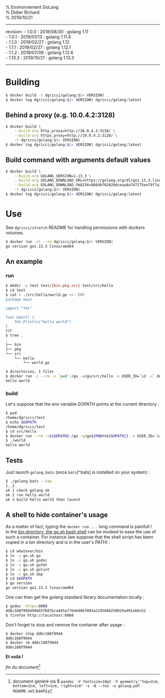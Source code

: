 % Environnement GoLang  
% Didier Richard  
% 2019/10/21

---

revision:
    - 1.0.0 : 2018/08/30 : golang 1.11  
    - 1.0.1 : 2019/01/13 : golang 1.11.4  
    - 1.1.0 : 2019/02/27 : golang 1.12  
    - 1.1.1 : 2019/02/27 : golang 1.12.1  
    - 1.1.2 : 2019/07/06 : golang 1.12.6  
    - 1.13.3 : 2019/10/21 : golang 1.13.3  

---

# Building #

```bash
$ docker build -t dgricci/golang:$(< VERSION) .
$ docker tag dgricci/golang:$(< VERSION) dgricci/golang:latest
```

## Behind a proxy (e.g. 10.0.4.2:3128) ##

```bash
$ docker build \
    --build-arg http_proxy=http://10.0.4.2:3128/ \
    --build-arg https_proxy=http://10.0.4.2:3128/ \
    -t dgricci/golang:$(< VERSION) .
$ docker tag dgricci/golang:$(< VERSION) dgricci/golang:latest
```

## Build command with arguments default values ##

```bash
$ docker build \
    --build-arg GOLANG_VERSION=1.13.3 \
    --build-arg GOLANG_DOWNLOAD_URL=https://golang.org/dl/go1.13.3.linux-amd64.tar.gz \
    --build-arg GOLANG_DOWNLOAD_SHA256=0804bf02020dceaa8a7d7275ee79f7a142f1996bfd0c39216ccb405f93f994c0 \
    -t dgricci/golang:$(< VERSION) .
$ docker tag dgricci/golang:$(< VERSION) dgricci/golang:latest
```

# Use #

See `dgricci/stretch` README for handling permissions with dockers volumes.

```bash
$ docker run -it --rm dgricci/golang:$(< VERSION)
go version go1.13.3 linux/amd64
```

## An example ##

### run ###

```bash
$ mkdir -p test test/{bin,pkg,src} test/src/hello
$ cd test
$ cat > ./src/hello/world.go <<- EOF
package main

import "fmt"

func main() {
    fmt.Println("hello world")
}
EOF
$ tree .
.
├── bin
├── pkg
└── src
    └── hello
        └── world.go

4 directories, 1 files
$ docker run -i --rm -v `pwd`:/go -w/go/src/hello -e USER_ID=`id -u` dgricci/golang go run world.go
hello world
```

### build ###

Let's suppose that the env variable GOPATH points at the current directory :

```bash
$ pwd
/home/dgricci/test
$ echo $GOPATH
/home/dgricci/test
$ cd src/hello
$ docker run --rm -v${GOPATH}:/go -w/go${PWD##${GOPATH}} -e USER_ID=`id -u` -e USER_NAME=`whoami` dgricci/golang:$(< VERSION) go build world.go
$ ./world
hello world
```

## Tests ##

Just launch `golang.bats` (once `bats`[^bats] is installed on your system) :

```bash
$ ./golang.bats --tap
1..3
ok 1 check golang ok
ok 2 run hello world
ok 3 build hello world then launch
```

## A shell to hide container's usage ##

As a matter of fact, typing the `docker run ...` long command is painfull !  
In the [bin directory, the go.sh bash shell](bin/go.sh) can be invoked to ease
the use of such a container. For instance (we suppose that the shell script
has been copied in a bin directory and is in the user's PATH) :

```bash
$ cd whatever/bin
$ ln -s go.sh go
$ ln -s go.sh godoc
$ ln -s go.sh gofmt
$ ln -s go.sh golint
$ ln -s go.sh dep
$ cd $GOPATH
$ go version
go version go1.13.3 linux/amd64
```

One can then get the golang standard library documentation locally :

```bash
$ godoc -http=:6060
dd6c108f994494665fb87bca445a776e646bf003a2195840250929ad91eb6c52
$ firefox http://localhost:6060
```

Don't forget to stop and remove the container after usage :

```bash
$ docker stop dd6c108f9944
dd6c108f9944
$ docker rm dd6c108f9944
dd6c108f9944
```

__Et voilà !__


_fin du document[^pandoc_gen]_

[^pandoc_gen]: document généré via $ `pandoc -V fontsize=10pt -V geometry:"top=2cm, bottom=2cm, left=1cm, right=1cm" -s -N --toc -o golang.pdf README.md`{.bash}

